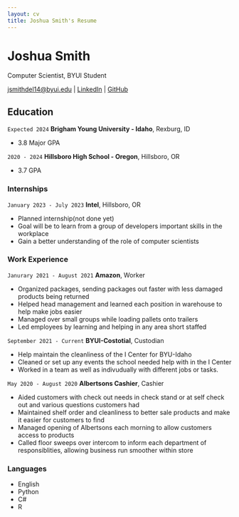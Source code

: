 ```yaml
---
layout: cv
title: Joshua Smith's Resume
---
```

# Joshua Smith
Computer Scientist, BYUI Student

<div id="webaddress">
<a href="jsmithdel14@byui.edu">jsmithdel14@byui.edu</a>
| <a href="https://www.linkedin.com/in/joshua-smith-373ab71b7/">LinkedIn</a>
| <a href="https://github.com/jsmithdel14/joshSmith-resume">GitHub</a>
</div>

<!-- https://www.monique.tech/the-art-of-markdown -->

## Education

`Expected 2024`
__Brigham Young University - Idaho__, Rexburg, ID

- 3.8 Major GPA

`2020 - 2024`
__Hillsboro High School - Oregon__, Hillsboro, OR

- 3.7 GPA

### Internships

`January 2023 - July 2023`
__Intel__, Hillsboro, OR

- Planned internship(not done yet)
- Goal will be to learn from a group of developers important skills in the workplace
- Gain a better understanding of the role of computer scientists

### Work Experience

`Janurary 2021 - August 2021`
__Amazon__, Worker

- Organized packages, sending packages out faster with less damaged products being returned
- Helped head management and learned each position in warehouse to help make jobs easier
- Managed over small groups while loading pallets onto trailers
- Led employees by learning and helping in any area short staffed

`September 2021 - Current`
__BYUI-Costotial__, Custodian

- Help maintain the cleanliness of the I Center for BYU-Idaho
- Cleaned or set up any events the school needed help with in the I Center 
- Worked in a team as well as indivudually with different jobs or tasks.

`May 2020 - August 2020`
__Albertsons Cashier__, Cashier

- Aided customers with check out needs in check stand or at self check out and various questions customers had
- Maintained shelf order and cleanliness to better sale products and make it easier for customers to find
- Managed opening of Albertsons each morning to allow customers access to products
- Called floor sweeps over intercom to inform each department of responsiblities, allowing business run smoother within store

### Languages
- English
- Python
- C#
- R





